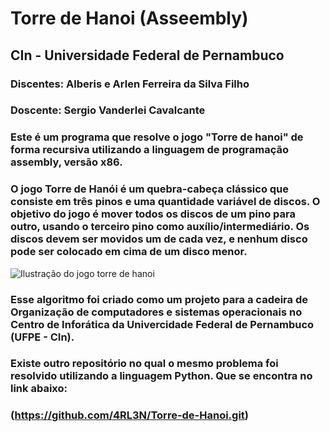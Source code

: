 # Torre de Hanoi (Asseembly)
## CIn - Universidade Federal de Pernambuco
### Discentes: Alberis e Arlen Ferreira da Silva Filho
### Doscente: Sergio Vanderlei Cavalcante
### Este é um programa que resolve o jogo "Torre de hanoi" de forma recursiva utilizando a linguagem de programação assembly, versão x86.
### O jogo Torre de Hanói é um quebra-cabeça clássico que consiste em três pinos e uma quantidade variável de discos. O objetivo do jogo é mover todos os discos de um pino para outro, usando o terceiro pino como auxílio/intermediário. Os discos devem ser movidos um de cada vez, e nenhum disco pode ser colocado em cima de um disco menor.
![Ilustração do jogo torre de hanoi](https://cdn.kastatic.org/ka-perseus-images/5b5fb2670c9a185b2666637461e40c805fcc9ea5.png)
### Esse algoritmo foi criado como um projeto para a cadeira de Organização de computadores e sistemas operacionais no Centro de Inforática da Univercidade Federal de Pernambuco (UFPE - CIn).
### Existe outro repositório no qual o mesmo problema foi resolvido utilizando a linguagem Python. Que se encontra no link abaixo:
### (https://github.com/4RL3N/Torre-de-Hanoi.git)